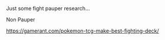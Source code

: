 Just some fight pauper research...


Non Pauper

https://gamerant.com/pokemon-tcg-make-best-fighting-deck/

